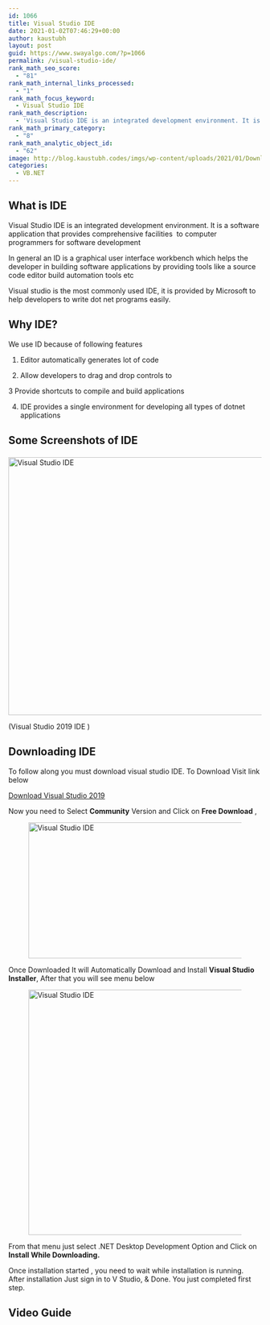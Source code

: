 ```yaml
---
id: 1066
title: Visual Studio IDE
date: 2021-01-02T07:46:29+00:00
author: kaustubh
layout: post
guid: https://www.swayalgo.com/?p=1066
permalink: /visual-studio-ide/
rank_math_seo_score:
  - "81"
rank_math_internal_links_processed:
  - "1"
rank_math_focus_keyword:
  - Visual Studio IDE
rank_math_description:
  - 'Visual Studio IDE is an integrated development environment. It is a software application that provides comprehensive facilities  to computer programmers .'
rank_math_primary_category:
  - "8"
rank_math_analytic_object_id:
  - "62"
image: http://blog.kaustubh.codes/imgs/wp-content/uploads/2021/01/Download-and-INstall-Visual-Studio-Correctly-1200x675.png
categories:
  - VB.NET
---
```

## What is IDE

Visual Studio IDE is an integrated development environment. It is a software application that provides comprehensive facilities&nbsp; to computer programmers for software development

In general an ID is a graphical user interface workbench which helps the developer in building software applications by providing tools like a source code editor build automation tools etc

Visual studio is the most commonly used IDE, it is provided by Microsoft to help developers to write dot net programs easily.

## Why IDE?

We use ID because of following features

1. Editor automatically generates lot of code

2. Allow developers to drag and drop controls to 

3 Provide shortcuts to compile and build applications

4. IDE provides a single environment for developing all types of dotnet applications

## Some Screenshots of IDE<figure class="wp-block-image size-large">

<img loading="lazy" width="1024" height="512" src="http://blog.kaustubh.codes/imgs/wp-content/uploads/2021/01/image-1024x512.png" alt="Visual Studio IDE" class="wp-image-1067" srcset="https://blog.kaustubh.codes/wp-content/uploads/2021/01/image-1024x512.png 1024w, https://blog.kaustubh.codes/wp-content/uploads/2021/01/image-300x150.png 300w, https://blog.kaustubh.codes/wp-content/uploads/2021/01/image-768x384.png 768w, https://blog.kaustubh.codes/wp-content/uploads/2021/01/image-1200x600.png 1200w, https://blog.kaustubh.codes/wp-content/uploads/2021/01/image.png 1365w" sizes="(max-width: 1024px) 100vw, 1024px" /> <figcaption>(Visual Studio 2019 IDE )</figcaption></figure> 

## Downloading IDE

To follow along you must download visual studio IDE. To Download Visit link below

<div class="wp-block-buttons">
  <div class="wp-block-button">
    <a class="wp-block-button__link" href="https://visualstudio.microsoft.com/downloads/" target="_blank" rel="noreferrer noopener">Download Visual Studio 2019</a>
  </div>
</div>

Now you need to Select **Community** Version and Click on **Free Download** ,<figure class="wp-block-image size-large is-resized">

<img loading="lazy" src="http://blog.kaustubh.codes/imgs/wp-content/uploads/2021/01/image-2-1024x399.png" alt="Visual Studio IDE" class="wp-image-1070" width="694" height="270" srcset="https://blog.kaustubh.codes/wp-content/uploads/2021/01/image-2-1024x399.png 1024w, https://blog.kaustubh.codes/wp-content/uploads/2021/01/image-2-300x117.png 300w, https://blog.kaustubh.codes/wp-content/uploads/2021/01/image-2-768x299.png 768w, https://blog.kaustubh.codes/wp-content/uploads/2021/01/image-2.png 1182w" sizes="(max-width: 694px) 100vw, 694px" /> </figure> 

Once Downloaded It will Automatically Download and Install **Visual Studio Installer**, After that you will see menu below <figure class="wp-block-image size-large">

<img loading="lazy" width="1024" height="487" src="http://blog.kaustubh.codes/imgs/wp-content/uploads/2021/01/image-3-1024x487.png" alt="Visual Studio IDE" class="wp-image-1072" srcset="https://blog.kaustubh.codes/wp-content/uploads/2021/01/image-3-1024x487.png 1024w, https://blog.kaustubh.codes/wp-content/uploads/2021/01/image-3-300x143.png 300w, https://blog.kaustubh.codes/wp-content/uploads/2021/01/image-3-768x365.png 768w, https://blog.kaustubh.codes/wp-content/uploads/2021/01/image-3-1200x570.png 1200w, https://blog.kaustubh.codes/wp-content/uploads/2021/01/image-3.png 1258w" sizes="(max-width: 1024px) 100vw, 1024px" /> </figure> 

From that menu just select .NET Desktop Development Option and Click on **Install While Downloading.**

Once installation started , you need to wait while installation is running. After installation Just sign in to V Studio, & Done. You just completed first step.

## Video Guide<figure class="wp-block-embed is-type-video is-provider-youtube wp-block-embed-youtube wp-embed-aspect-16-9 wp-has-aspect-ratio">

<div class="wp-block-embed__wrapper">
</div></figure>